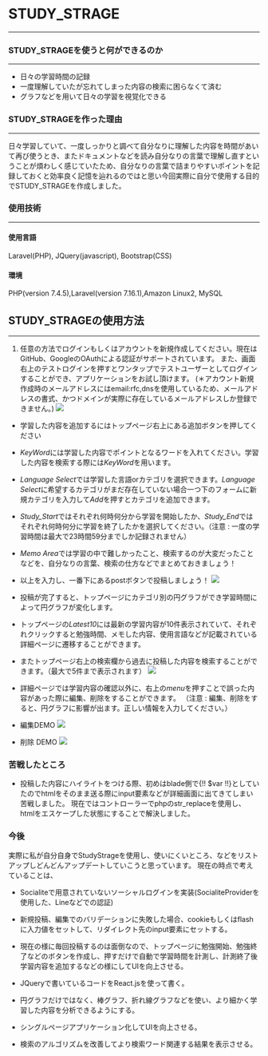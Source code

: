 # **STUDY_STRAGE**
---
### STUDY_STRAGEを使うと何ができるのか

---
- 日々の学習時間の記録
- 一度理解していたが忘れてしまった内容の検索に困らなくて済む
- グラフなどを用いて日々の学習を視覚化できる

### STUDY_STRAGEを作った理由
---
日々学習していて、一度しっかりと調べて自分なりに理解した内容を時間があいて再び使うとき、またドキュメントなどを読み自分なりの言葉で理解し直すということが煩わしく感じていたため、自分なりの言葉で詰まりやすいポイントを記録しておくと効率良く記憶を辿れるのではと思い今回実際に自分で使用する目的でSTUDY_STRAGEを作成しました。

### 使用技術
---
#### 使用言語
Laravel(PHP), JQuery(javascript), Bootstrap(CSS)

#### 環境
PHP(version 7.4.5),Laravel(version 7.16.1),Amazon Linux2, MySQL
## STUDY_STRAGEの使用方法
---
1. 任意の方法でログインもしくはアカウントを新規作成してください。現在はGitHub、GoogleのOAuthによる認証がサポートされています。
また、画面右上のテストログインを押すとワンタップでテストユーザーとしてログインすることができ、アプリケーションをお試し頂けます。
(＊アカウント新規作成時のメールアドレスにはemail:rfc,dnsを使用しているため、メールアドレスの書式、かつドメインが実際に存在しているメールアドレスしか登録できません。)
![](https://gyazo.com/ec8a508cfebaee1884bdda71b6a2105d.peg)
- 学習した内容を追加するにはトップページ右上にある追加ボタンを押してください
- *KeyWord*には学習した内容でポイントとなるワードを入れてください。学習した内容を検索する際には*KeyWord*を用います。
- *Language Select*では学習した言語orカテゴリを選択できます。*Language Select*に希望するカテゴリがまだ存在していない場合一つ下のフォームに新規カテゴリを入力して*Add*を押すとカテゴリを追加できます。
- *Study_Start*ではそれぞれ何時何分から学習を開始したか、*Study_End*ではそれぞれ何時何分に学習を終了したかを選択してください。（注意 : 一度の学習時間は最大で23時間59分までしか記録されません）
- *Memo Area*では学習の中で難しかったこと、検索するのが大変だったことなどを、自分なりの言葉、検索の仕方などでまとめておきましょう！

- 以上を入力し、一番下にあるpostボタンで投稿しましょう！
![](https://gyazo.com/9220f20c84086390ea5f70ccb7073b6e.peg)
- 投稿が完了すると、トップページにカテゴリ別の円グラフができ学習時間によって円グラフが変化します。
- トップページの*Latest10*には最新の学習内容が10件表示されていて、それぞれクリックすると勉強時間、メモした内容、使用言語などが記載されている詳細ページに遷移することができます。
- またトップページ右上の検索欄から過去に投稿した内容を検索することができます。（最大で5件まで表示されます）
![](https://gyazo.com/47eed9b50c0c77446c6e1cd52b1deeab.peg)
- 詳細ページでは学習内容の確認以外に、右上の*menu*を押すことで誤った内容があった際に編集、削除をすることができます。
（注意 : 編集、削除をすると、円グラフに影響が出ます。正しい情報を入力してください。）
- 編集DEMO
![](https://gyazo.com/a25703b388b5361e22fbfab4047829e7.peg)
- 削除 DEMO
![](https://gyazo.com/40a1cbe9ae19481b11661369522f99ae.peg)

### 苦戦したところ
- 投稿した内容にハイライトをつける際、初めはblade側で{!! $var !!}としていたのでhtmlをそのまま送る際にinput要素などが詳細画面に出てきてしまい苦戦しました。
現在ではコントローラーでphpのstr_replaceを使用し、htmlをエスケープした状態にすることで解決しました。

### 今後
実際に私が自分自身でStudyStrageを使用し、使いにくいところ、などをリストアップしどんどんアップデートしていこうと思っています。
現在の時点で考えていることは、

- Socialiteで用意されていないソーシャルログインを実装(SocialiteProviderを使用した、Lineなどでの認証)

- 新規投稿、編集でのバリデーションに失敗した場合、cookieもしくはflashに入力値をセットして、リダイレクト先のinput要素にセットする。

- 現在の様に毎回投稿するのは面倒なので、トップページに勉強開始、勉強終了などのボタンを作成し、押すだけで自動で学習時間を計測し、計測終了後学習内容を追加するなどの様にしてUIを向上させる。

- JQueryで書いているコードをReact.jsを使って書く。

- 円グラフだけではなく、棒グラフ、折れ線グラフなどを使い、より細かく学習した内容を分析できるようにする。

- シングルページアプリケーション化してUIを向上させる。

- 検索のアルゴリズムを改善してより検索ワード関連する結果を表示させる。

